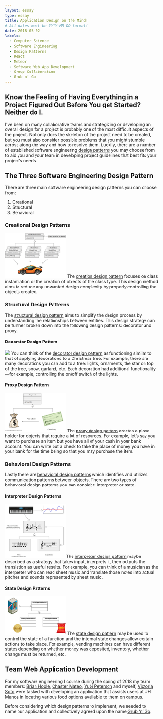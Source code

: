 ```yaml
---
layout: essay
type: essay
title: Application Design on the Mind!
# All dates must be YYYY-MM-DD format!
date: 2018-05-02
labels:
  - Computer Science
  - Software Engineering
  - Design Patterns
  - React
  - Meteor
  - Software Web App Development
  - Group Collaboration
  - Grub n' Go
---
```

## Know the Feeling of Having Everything in a Project Figured Out Before You get Started? Neither do I.

I've been on many collaborative teams and strategizing or developing an overall design for a project is probably one of the most difficult aspects of the project. Not only does the skeleton of the project need to be created, but you must also consider possible problems that you might stumble across along the way and how to resolve them. Luckily, there are a number of established software engineering <a href="https://sourcemaking.com/design_patterns">design patterns</a> you may choose from to aid you and your team in developing project guidelines that best fits your project’s needs.

## The Three Software Engineering Design Pattern

There are three main software engineering design patterns you can choose from:
1.	Creational
2.	Structural
3.	Behavioral

### Creational Design Patterns  
<img class="ui right floated rounded image" src="/images/creationalDP.png" style="max-width: 200px;" style="max-height: 200px;"/>
The <a href="https://sourcemaking.com/design_patterns/creational_patterns">creation design pattern</a> focuses on class instantiation or the creation of objects of the class type. This design method aims to reduce any unwanted design complexity by properly controlling the objects created.  
  
  
  

### Structural Design Patterns  
The <a href="https://sourcemaking.com/design_patterns/structural_patterns">structural design pattern</a> aims to simplify the design process by understanding the relationships between entities. This design strategy can be further broken down into the following design patterns: decorator and proxy.  
  
  
  

#### Decorator Design Pattern  
<img class="ui left floated rounded image" src="/images/decoratorDP.png" style="max-width: 200px;" style="max-height: 200px;"/>  
You can think of the <a href="https://sourcemaking.com/design_patterns/decorator">decorator design pattern</a> as functioning similar to that of applying decorations to a Christmas tree. For example, there are many decorations you can add to a tree: lights, ornaments, the star on top of the tree, snow, garland, etc. Each decoration had additional functionality—for example, controlling the on/off switch of the lights. 
  
  
  
  
     
  
  
  
  
#### Proxy Design Pattern  
<img class="ui right floated rounded image" src="/images/ProxyDP.png" style="max-width: 200px;" style="max-height: 200px;"/>  
The <a href="https://sourcemaking.com/design_patterns/proxy">proxy design pattern</a> creates a place holder for objects that require a lot of resources. For example, let’s say you want to purchase an item but you have all of your cash in your bank account. You can write out a check to take the place of money you have in your bank for the time being so that you may purchase the item.   
  
  
  
    

### Behavioral Design Patterns  
Lastly there are <a href="https://sourcemaking.com/design_patterns/behavioral_patterns">behavioral design patterns</a> which identifies and utilizes communication patterns between objects. There are two types of behavioral design patterns you can consider: interpreter or state.  
  
  
  
  
#### Interpreter Design Patterns  
<img class="ui left floated rounded image" src="/images/BehavioralDP.png " style="max-width: 200px;" style="max-height: 200px;"/>The <a href="https://sourcemaking.com/design_patterns/interpreter">interpreter design pattern</a> maybe described as a strategy that takes input, interprets it, then outputs the translation as useful results. For example, you can think of a musician as the interpreter who can read sheet music and translate those notes into actual pitches and sounds represented by sheet music.
  
  
  
  
  
  
  
#### State Design Patterns  
<img class="ui right floated rounded image" src="/images/StateDP.png " style="max-width: 200px;" style="max-height: 200px;"/>
The <a href="https://sourcemaking.com/design_patterns/state">state design pattern</a> may be used to control the state of a function and the internal state changes allow certain actions to take place. For example, vending machines can have different states depending on whether money was deposited, inventory, whether change must be returned, etc.  
  
  
  
  


## Team Web Application Development 
For my software engineering I course during the spring of 2018 my team members: [Brian Hoole](https://brianhoole.github.io), [Chaster Mateo](https://haychaster.github.io), [Yubi Peterson](https://notyubi.github.io) and myself, [Victoria Soto](https://victoria-soto.github.io) were tasked with developing an application that assists users at UH Manoa in locating various food options available to them on campus. 

Before considering which design patterns to implement, we needed to name our application and collectively agreed upon the name <a href="https://grubngo.github.io/">Grub ‘n’ Go</a>.
